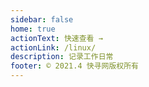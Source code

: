 ```yaml
---
sidebar: false
home: true
actionText: 快速查看 →
actionLink: /linux/
description: 记录工作日常
footer: © 2021.4 快寻网版权所有
---
```

# []()
